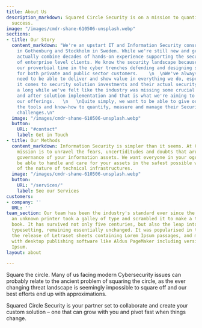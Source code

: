 ```yaml
---
title: About Us
description_markdown: Squared Circle Security is on a mission to quantify your security
  success.
image: "/images/cmdr-shane-610506-unsplash.webp"
sections:
- title: Our Story
  content_markdown: "We're an upstart IT and Information Security consultancy based
    in Gothenburg and Stockholm in Sweden. While we're still new and gearing up, we
    actually combine decades of hands-on experience supporting the security needs
    of enterprise level clients. We know the security landscape because we've done
    our proverbial time in the cyber trenches defending and designing security solutions
    for both private and public sector customers.    \n  \nWe've always felt a strong
    need to be able to deliver and show value in everything we do, especially when
    it comes to security solution investments and their actual security output. For
    a long while we've felt like the industry was missing some crucial steps before
    and after solution implementation and that is what we're aiming to rectify with
    our offerings.   \n   \nQuite simply, we want to be able to give our customers
    the tools and know-how to quantify, measure and manage their Security Operations
    challenges.\n"
  image: "/images/cmdr-shane-610506-unsplash.webp"
  button:
    URL: "#contact"
    label: Get in Touch
- title: Our Methods
  content_markdown: Information Security is simpler than it seems. At Circle2 our
    mission is to unravel the fears, uncertiditudes and doubts that arrise arround
    governance of your information assets. We want everyone in your ogranization to
    be able to handle and care for your assets in the safest possible way, regardless
    of the nature of technical infrastructures.
  image: "/images/cmdr-shane-610506-unsplash.webp"
  button:
    URL: "/services/"
    label: See our Services
customers:
- company: ''
  URL: ''
team_section: Our team has been the industry's standard ever since the 1500s, when
  an unknown printer took a galley of type and scrambled it to make a type specimen
  book. It has survived not only five centuries, but also the leap into electronic
  typesetting, remaining essentially unchanged. It was popularised in the 1960s with
  the release of Letraset sheets containing Lorem Ipsum passages, and more recently
  with desktop publishing software like Aldus PageMaker including versions of Lorem
  Ipsum.
layout: about

---
```

Square the circle. Many of us facing modern Cybersecurity issues can probably relate to the ancient problem of squaring the circle, as the ever changing threat landscape is seemingly impossible to square off and our best efforts end up with approximations.

Squared Circle Security is your partner set to collaborate and create your custom solution – one that can grow with you and pivot fast when things change.